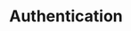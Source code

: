 ---
title: Authentication
product-type: "import-api"
content-type: "api-doc"
order: 3

sections:
  - content: |
      The Import API uses an [API access token]({{ link.import-api.guides.access-tokens | prepend: site.baseurl }}) to authenticate requests. Import API access tokens can be generated and managed in the **{{ app.page-names.int-settings }}** page for any Import API integration in your [Stitch account]({{ site.sign-in }}){:target="new"}.

      Authentication is performed via bearer auth, where your Import API access token is provided in the header of your request as `-H 'Authorization: Bearer <IMPORT_API_ACCESS_TOKEN>'`. 

      Your API access token has write access to the Stitch integration schema or dataset in your destination. Because of this, API access tokens should be thought of like passwords - don't share them in publicly accessible places like Stackoverflow, GitHub, etc. If an API access token is ever lost or compromised, you can revoke it and create a new token.

      Refer to the [Stitch Import API access token]({{ link.import-api.guides.access-tokens | prepend: site.baseurl }}) documentation for more info.

  - title: "Stitch client IDs"
    anchor: "stitch-client-id"
    content: |
      For some the [Push]({{ site.data.import-api.core-objects.push.anchor }}) and [Validate push request]({{ site.data.import-api.core-objects.validate.anchor }}) endpoints, you'll need to include your Stitch client ID for every record contained in a request body. Your Stitch client ID is the unique ID associated with your Stitch account.

      ```json
      curl -X POST {{ site.data.import-api.api.base-url | append: site.data.import-api.core-objects.push.url }} \
        -H 'Content-Type: application/json' \
        -H 'Authorization: Bearer <IMPORT_API_ACCESS_TOKEN>' \
        -d $
        '[
          {
            "client_id": 7723,              /* Stitch client ID */
            "table_name": "customers",
            "sequence": 1565880017,
            "data": {
              "id": 4,
              "name": "Beamo"
            },
            "key_names": [
              "id"
            ],
            "action": "upsert"
          },
          {
            "client_id": 7723,              /* Stitch client ID */
            "table_name": "orders",
            "sequence": 1565838645,
            "key_names": [
              "order_id"
            ],
            "data": {
              "order_id": 561,
              "customer_id": 4
            },
            "action": "upsert"
          }
        ]'
        ```

      {{ site.data.import-api.general.attributes.client-id | remove: "The Stitch client ID associated with your Stitch account." }}

      A client ID may have multiple API access tokens associated with it, but an API access token will only ever be associated with a single client ID.
---